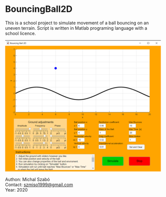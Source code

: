 # BouncingBall2D
This is a school project to simulate movement of a ball bouncing on an uneven terrain. Script is written in Matlab programing language with a school licence.

![](image/bouncingball.png)

Authon: Michal Szabó\
Contact: szmiso1999@gmail.com\
Year: 2020
